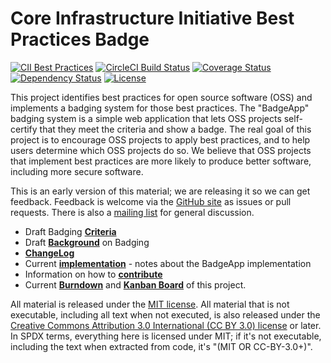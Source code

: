 # Core Infrastructure Initiative Best Practices Badge

[![CII Best Practices](https://secret-retreat-6638.herokuapp.com/projects/1/badge)](https://secret-retreat-6638.herokuapp.com/projects/1)
[![CircleCI Build Status](https://circleci.com/gh/linuxfoundation/cii-best-practices-badge.svg?&style=shield&circle-token=ca450ac150523030464677a1aa7f3cacfb8b3472)](https://circleci.com/gh/linuxfoundation/cii-best-practices-badge)
[![Coverage Status](https://coveralls.io/repos/linuxfoundation/cii-best-practices-badge/badge.svg?branch=master&service=github)](https://coveralls.io/github/linuxfoundation/cii-best-practices-badge?branch=master)
[![Dependency Status](https://gemnasium.com/linuxfoundation/cii-best-practices-badge.svg)](https://gemnasium.com/linuxfoundation/cii-best-practices-badge)
[![License](http://img.shields.io/:license-mit-blue.svg?style=flat-square)](http://badges.mit-license.org)

This project identifies best practices for open source software (OSS)
and implements a badging system for those best practices.
The "BadgeApp" badging system is a simple web application
that lets OSS projects self-certify that they meet the criteria
and show a badge.
The real goal of this project is to encourage OSS projects to
apply best practices, and to help users determine which OSS projects do so.
We believe that OSS projects that implement best practices are more likely
to produce better software, including more secure software.

This is an early version of this material;
we are releasing it so we can get feedback.
Feedback is welcome via the
[GitHub site](https://github.com/linuxfoundation/cii-best-practices-badge)
as issues or pull requests.
There is also a
[mailing list](https://lists.coreinfrastructure.org/mailman/listinfo/cii-badges)
for general discussion.

* Draft Badging **[Criteria](./doc/criteria.md)**
* Draft **[Background](./doc/background.md)** on Badging
* **[ChangeLog](./CHANGELOG.md)**
* Current **[implementation](./doc/implementation.md)**  - notes about the
  BadgeApp implementation
* Information on how to **[contribute](./CONTRIBUTING.md)**
* Current **[Burndown](https://burndown.io/#linuxfoundation/cii-best-practices-badge/1)** and
**[Kanban Board](https://waffle.io/linuxfoundation/cii-best-practices-badge)**
of this project.

All material is released under the [MIT license](./LICENSE).
All material that is not executable, including all text when not executed,
is also released under the
[Creative Commons Attribution 3.0 International (CC BY 3.0) license](https://creativecommons.org/licenses/by/3.0/) or later.
In SPDX terms, everything here is licensed under MIT;
if it's not executable, including the text when extracted from code, it's
"(MIT OR CC-BY-3.0+)".
